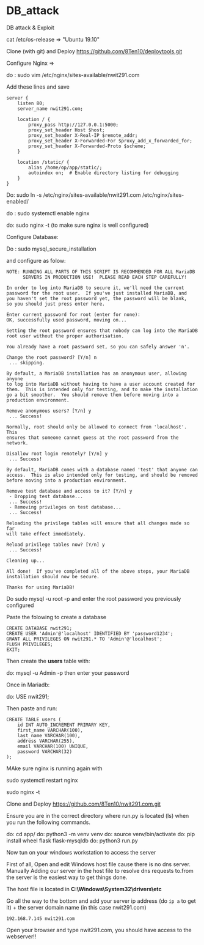 # DB_attack
DB attack &amp; Exploit

cat /etc/os-release  =>  "Ubuntu 19.10"

Clone (with git) and Deploy https://github.com/8Ten10/deploytools.git

Configure Nginx =>

do : sudo vim /etc/nginx/sites-available/nwit291.com

Add these lines and save
```
server {
    listen 80;
    server_name nwit291.com;

    location / {
        proxy_pass http://127.0.0.1:5000;
        proxy_set_header Host $host;
        proxy_set_header X-Real-IP $remote_addr;
        proxy_set_header X-Forwarded-For $proxy_add_x_forwarded_for;
        proxy_set_header X-Forwarded-Proto $scheme;
    }

    location /static/ {
        alias /home/op/app/static/;
        autoindex on;  # Enable directory listing for debugging
    }
}

```
Do: sudo ln -s /etc/nginx/sites-available/nwit291.com /etc/nginx/sites-enabled/

do : sudo systemctl enable nginx

do: sudo nginx -t  (to make sure nginx is well configured)




Configure Database:

Do : sudo mysql_secure_installation

and configure as folow:
```
NOTE: RUNNING ALL PARTS OF THIS SCRIPT IS RECOMMENDED FOR ALL MariaDB
      SERVERS IN PRODUCTION USE!  PLEASE READ EACH STEP CAREFULLY!

In order to log into MariaDB to secure it, we'll need the current
password for the root user.  If you've just installed MariaDB, and
you haven't set the root password yet, the password will be blank,
so you should just press enter here.

Enter current password for root (enter for none): 
OK, successfully used password, moving on...

Setting the root password ensures that nobody can log into the MariaDB
root user without the proper authorisation.

You already have a root password set, so you can safely answer 'n'.

Change the root password? [Y/n] n
 ... skipping.

By default, a MariaDB installation has an anonymous user, allowing anyone
to log into MariaDB without having to have a user account created for
them.  This is intended only for testing, and to make the installation
go a bit smoother.  You should remove them before moving into a
production environment.

Remove anonymous users? [Y/n] y
 ... Success!

Normally, root should only be allowed to connect from 'localhost'.  This
ensures that someone cannot guess at the root password from the network.

Disallow root login remotely? [Y/n] y
 ... Success!

By default, MariaDB comes with a database named 'test' that anyone can
access.  This is also intended only for testing, and should be removed
before moving into a production environment.

Remove test database and access to it? [Y/n] y
 - Dropping test database...
 ... Success!
 - Removing privileges on test database...
 ... Success!

Reloading the privilege tables will ensure that all changes made so far
will take effect immediately.

Reload privilege tables now? [Y/n] y
 ... Success!

Cleaning up...

All done!  If you've completed all of the above steps, your MariaDB
installation should now be secure.

Thanks for using MariaDB!
```

Do sudo mysql -u root -p and enter the root password you previously configured

Paste the folowing to create a database
```
CREATE DATABASE nwit291;
CREATE USER 'Admin'@'localhost' IDENTIFIED BY 'password1234';
GRANT ALL PRIVILEGES ON nwit291.* TO 'Admin'@'localhost';
FLUSH PRIVILEGES;
EXIT;
```

Then create the __users__ table with:

do: mysql -u Admin -p then enter your password

Once in Mariadb:

do: USE nwit291;

Then paste and run:
```
CREATE TABLE users (
    id INT AUTO_INCREMENT PRIMARY KEY,
    first_name VARCHAR(100),
    last_name VARCHAR(100),
    address VARCHAR(255),
    email VARCHAR(100) UNIQUE,
    password VARCHAR(32)
);
```
MAke sure nginx is running again with

sudo systemctl restart nginx

sudo nginx -t

Clone and Deploy https://github.com/8Ten10/nwit291.com.git

Ensure you are in the correct directory where run.py is located (ls) when you run the following commands.

do: cd app/
do: python3 -m venv venv
do: source venv/bin/activate
do: pip install wheel flask flask-mysqldb
do: python3 run.py

Now tun on your windows workstation to access the server

First of all, Open and edit Windows host file cause there is no dns server. Manually Adding our server in the host file to resolve dns requests to.from the server is the easiest way to get things done.

The host file is located in __C:\Windows\System32\drivers\etc__

Go all the way to the bottom and add your server ip address (do `ip a` to get it) + the server domain name (in this case nwit291.com)
```
192.168.7.145 nwit291.com
```
Open your browser and type nwit291.com, you should have access to the webserver!!
